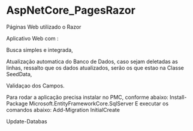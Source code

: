 # AspNetCore_PagesRazor
Páginas Web utilizado o Razor

Aplicativo Web com :

Busca simples e integrada,

Atualização automatica do Banco de Dados, caso sejam deletadas as linhas, ressalto que os dados atualizados, serão os que estao na Classe SeedData,

Validaçao dos Campos.

Para rodar a aplicação precisa instalar no  PMC, conforme abaixo:
Install-Package Microsoft.EntityFrameworkCore.SqlServer
E executar os comandos abaixo:
Add-Migration InitialCreate 

Update-Databas



